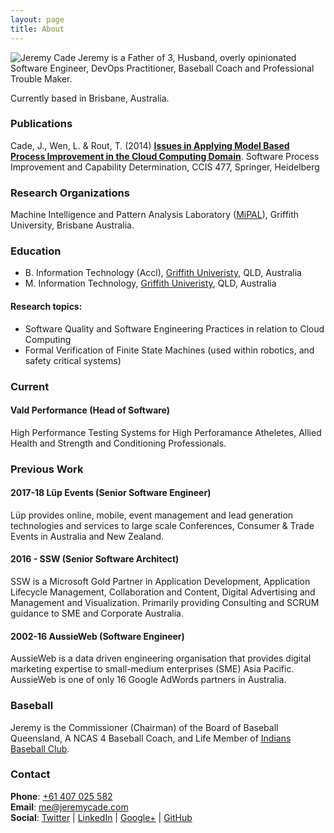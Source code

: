 ```yaml
---
layout: page
title: About
---
```


<img src="../images/JeremyCa.jpg" title="Jeremy Cade" class="right">
Jeremy is a Father of 3, Husband, overly opinionated Software Engineer, DevOps Practitioner, Baseball Coach and Professional Trouble Maker.

Currently based in Brisbane, Australia.

### Publications

Cade, J., Wen, L. & Rout, T. (2014) **[Issues in Applying Model Based Process Improvement in the Cloud Computing Domain](http://link.springer.com/chapter/10.1007%2F978-3-319-13036-1_21)**. Software Process Improvement and Capability Determination, CCIS 477, Springer, Heidelberg

### Research Organizations

Machine Intelligence and Pattern Analysis Laboratory ([MiPAL](http://www.mipal.net.au)), Griffith University, Brisbane Australia.

### Education

- B. Information Technology (Accl), [Griffith Univeristy](http://www.griffith.edu.au), QLD, Australia
- M. Information Technology, [Griffith Univeristy](http://www.griffith.edu.au), QLD, Australia

#### Research topics:

- Software Quality and Software Engineering Practices in relation to Cloud Computing
- Formal Verification of Finite State Machines (used within robotics, and safety critical systems)

### Current

#### Vald Performance (Head of Software)

High Performance Testing Systems for High Perforamance Atheletes, Allied Health and Strength and Conditioning Professionals. 

### Previous Work

#### 2017-18 Lüp Events (Senior Software Engineer)

Lüp provides online, mobile, event management and lead generation technologies and services to large scale Conferences, Consumer & Trade Events in Australia and New Zealand.

#### 2016 - SSW (Senior Software Architect)

SSW is a Microsoft Gold Partner in Application Development, Application Lifecycle Management, Collaboration and Content, Digital Advertising and Management and Visualization.
Primarily providing Consulting and SCRUM guidance to SME and Corporate Australia.

#### 2002-16 AussieWeb (Software Engineer)

AussieWeb is a data driven engineering organisation that provides digital marketing expertise to small-medium enterprises (SME) Asia Pacific.
AussieWeb is one of only 16 Google AdWords partners in Australia.

### Baseball

Jeremy is the Commissioner (Chairman) of the Board of Baseball Queensland, A NCAS 4 Baseball Coach, and Life Member of [Indians Baseball Club](http://www.indians.org.au).

### Contact

**Phone**: [+61 407 025 582](tel://+61407025582)<br />
**Email**: [me@jeremycade.com](mailto://me@jeremycade.com)<br />
**Social**: [Twitter](https://twitter.com/jcade83) | [LinkedIn](http://au.linkedin.com/in/jeremycade) | [Google+](https://plus.google.com/+JeremyCade/) | [GitHub](https://github.com/JeremyCade)
